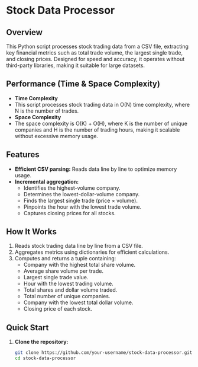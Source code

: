 # Stock Data Processor

## Overview
This Python script processes stock trading data from a CSV file, extracting key financial metrics such as total trade volume, the largest single trade, and closing prices. Designed for speed and accuracy, it operates without third-party libraries, making it suitable for large datasets.

## Performance (Time & Space Complexity)
- **Time Complexity**
- This script processes stock trading data in O(N) time complexity, where N is the number of trades.
- **Space Complexity**
- The space complexity is O(K) + O(H), where K is the number of unique companies and H is the number of trading hours, making it scalable without excessive memory usage.

## Features
- **Efficient CSV parsing:** Reads data line by line to optimize memory usage.
- **Incremental aggregation:**
  - Identifies the highest-volume company.
  - Determines the lowest-dollar-volume company.
  - Finds the largest single trade (price × volume).
  - Pinpoints the hour with the lowest trade volume.
  - Captures closing prices for all stocks.

## How It Works
1. Reads stock trading data line by line from a CSV file.
2. Aggregates metrics using dictionaries for efficient calculations.
3. Computes and returns a tuple containing:
   - Company with the highest total share volume.
   - Average share volume per trade.
   - Largest single trade value.
   - Hour with the lowest trading volume.
   - Total shares and dollar volume traded.
   - Total number of unique companies.
   - Company with the lowest total dollar volume.
   - Closing price of each stock.

## Quick Start
1. **Clone the repository:**
   ```bash
   git clone https://github.com/your-username/stock-data-processor.git
   cd stock-data-processor